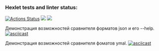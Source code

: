 ### Hexlet tests and linter status:
[![Actions Status](https://github.com/LilDrugHill/python-project-lvl2/workflows/hexlet-check/badge.svg)](https://github.com/LilDrugHill/python-project-lvl2/actions)
<a href="https://codeclimate.com/github/LilDrugHill/python-project-lvl2/maintainability"><img src="https://api.codeclimate.com/v1/badges/8786b09f57abbd5d62e7/maintainability" /></a>
<a href="https://codeclimate.com/github/LilDrugHill/python-project-lvl2/test_coverage"><img src="https://api.codeclimate.com/v1/badges/8786b09f57abbd5d62e7/test_coverage" /></a>

Демонстрация возможностей сравнителя форматов json и его --help.
[![asciicast](https://asciinema.org/a/496864.svg)](https://asciinema.org/a/496864)

Демонстрация возможностей сравнителя фоматов ymal.
[![asciicast](https://asciinema.org/a/497083.svg)](https://asciinema.org/a/497083)
